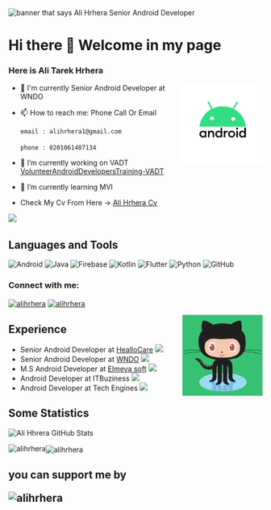 <img src="https://raw.githubusercontent.com/alihrhera/alihrhera/main/src/gh-header-image.gif" alt="banner that says Ali Hrhera Senior Android Developer ">

# Hi there 👋 Welcome in my page 
### Here is Ali Tarek Hrhera
<img align="right" alt="GIF" height="160px" width="160px" src="https://raw.githubusercontent.com/alihrhera/alihrhera/main/src/android.gif" />

- 🔭 I'm currently  Senior Android Developer at WNDO 
- 📫 How to reach me: Phone Call Or Email 
    
      email : alihrhera1@gmail.com
      
      phone : 0201061407134
      
- 🔭 I’m currently working on VADT [VolunteerAndroidDevelopersTraining-VADT](https://github.com/VolunteerAndroidDevelopersTraining-VADT) 
- 🌱 I’m currently learning MVI 

    
- Check My Cv From Here -> [Ali Hrhera Cv](http://www.bit.ly/alihrheraCv)


![ ](https://api.visitorbadge.io/api/VisitorHit?user=alihrhera&repo=alihrhera&label=VISITORS-since-Aug-2022&countColor=#004fb8)  

## Languages and Tools
![Android](https://img.shields.io/badge/Android-3DDC84?style=for-the-badge&logo=android&logoColor=white) ![Java](https://img.shields.io/badge/java-%23ED8B00.svg?style=for-the-badge&logo=java&logoColor=white) ![Firebase](https://img.shields.io/badge/firebase-%23039BE5.svg?style=for-the-badge&logo=firebase) ![Kotlin](https://img.shields.io/badge/kotlin-%230095D5.svg?style=for-the-badge&logo=kotlin&logoColor=white)    ![Flutter](https://img.shields.io/badge/Flutter-%2302569B.svg?style=for-the-badge&logo=Flutter&logoColor=white)  ![Python](https://img.shields.io/badge/python-3670A0?style=for-the-badge&logo=python&logoColor=ffdd54)  ![GitHub](https://img.shields.io/badge/github-%23121011.svg?style=for-the-badge&logo=github&logoColor=white)
<h3 align="left">Connect with me:</h3>
<p align="left">
<a href="https://twitter.com/alihrhera" target="blank"><img align="center" src="https://raw.githubusercontent.com/rahuldkjain/github-profile-readme-generator/master/src/images/icons/Social/twitter.svg" alt="alihrhera" height="30" width="40" /></a> <a href="https://linkedin.com/in/alihrhera" target="blank"><img align="center" src="https://raw.githubusercontent.com/rahuldkjain/github-profile-readme-generator/master/src/images/icons/Social/linked-in-alt.svg" alt="alihrhera" height="30" width="40" /></a>

</p>




<img align="right" alt="GIF" height="160px" src="https://raw.githubusercontent.com/Potential17/Potential17/master/github-logo-octocat-.gif" />

## Experience
-  Senior Android Developer at [HealloCare](https://www.heallocare.com/)            ![ ](https://img.shields.io/badge/2023-prsent-green)
-  Senior Android Developer at [WNDO](https://wndo.com/)          ![ ](https://img.shields.io/badge/2021-2023-red)
-  M.S Android Developer at [ Elmeya soft](https://elmeyasoft.com/)      ![ ](https://img.shields.io/badge/2019-2021-red)
-  Android Developer at  ITBuziness          ![ ](https://img.shields.io/badge/2017-2019-red)
-  Android Developer at  Tech Engines        ![ ](https://img.shields.io/badge/2016-2017-red)


## Some Statistics
![Ali Hhrera GitHub Stats](https://github-readme-stats.vercel.app/api?username=alihrhera&show_icons=true&hide_border=true&&count_private=true&include_all_commits=true)
<p><img align="left" src="https://github-readme-stats.vercel.app/api/top-langs?username=alihrhera&show_icons=true&locale=en&layout=compact" alt="alihrhera" /></p>

<p><img align="center" src="https://github-readme-streak-stats.herokuapp.com/?user=alihrhera&" alt="alihrhera" /></p>



## you can support me by <p><a href="https://www.buymeacoffee.com/alihrhera"> <img align="left" src="https://cdn.buymeacoffee.com/buttons/v2/default-yellow.png" height="50" width="210" alt="alihrhera" /></a></p><br><br>




<!--

- 🔭 I’m currently working on ...
- 🌱 I’m currently learning ...
- 👯 I’m looking to collaborate on ...
- 🤔 I’m looking for help with ...
- 💬 Ask me about ...
- 📫 How to reach me: ...
- 😄 Pronouns: ...
- ⚡ Fun fact: ...
-->
